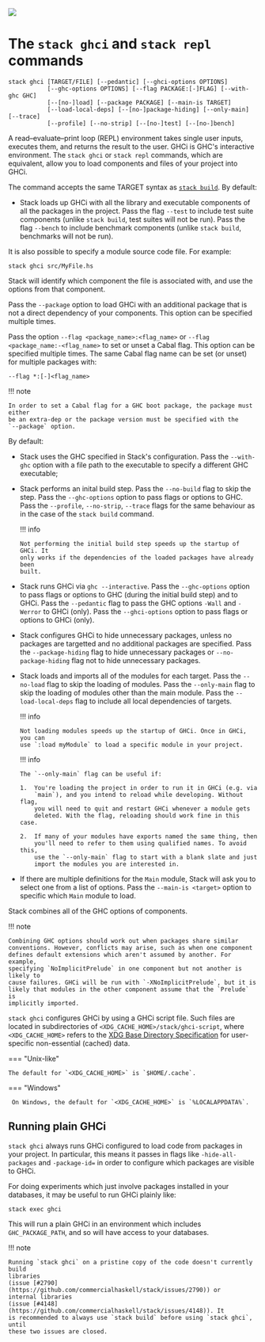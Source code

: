 <div class="hidden-warning"><a href="https://docs.haskellstack.org/"><img src="https://cdn.jsdelivr.net/gh/commercialhaskell/stack/doc/img/hidden-warning.svg"></a></div>

# The `stack ghci` and `stack repl` commands

~~~text
stack ghci [TARGET/FILE] [--pedantic] [--ghci-options OPTIONS]
           [--ghc-options OPTIONS] [--flag PACKAGE:[-]FLAG] [--with-ghc GHC]
           [--[no-]load] [--package PACKAGE] [--main-is TARGET]
           [--load-local-deps] [--[no-]package-hiding] [--only-main] [--trace]
           [--profile] [--no-strip] [--[no-]test] [--[no-]bench]
~~~

A read–evaluate–print loop (REPL) environment takes single user inputs, executes
them, and returns the result to the user. GHCi is GHC's interactive environment.
The `stack ghci` or `stack repl` commands, which are equivalent, allow you to
load components and files of your project into GHCi.

The command accepts the same TARGET syntax as
[`stack build`](build_command.md#target-syntax). By default:

* Stack loads up GHCi with all the library and executable components of all the
  packages in the project. Pass the flag `--test` to include test suite
  components (unlike `stack build`, test suites will not be run). Pass the flag
  `--bench` to include benchmark components (unlike `stack build`, benchmarks
  will not be run).

It is also possible to specify a module source code file. For example:

~~~text
stack ghci src/MyFile.hs
~~~

Stack will identify which component the file is associated with, and use the
options from that component.

Pass the `--package` option to load GHCi with an additional package that is not
a direct dependency of your components. This option can be specified multiple
times.

Pass the option `--flag <package_name>:<flag_name>` or
`--flag <package_name:-<flag_name>` to set or unset a Cabal flag. This option
can be specified multiple times. The same Cabal flag name can be set (or unset)
for multiple packages with:

~~~text
--flag *:[-]<flag_name>
~~~

!!! note

    In order to set a Cabal flag for a GHC boot package, the package must either
    be an extra-dep or the package version must be specified with the
    `--package` option.

By default:

*   Stack uses the GHC specified in Stack's configuration. Pass the `--with-ghc`
    option with a file path to the executable to specify a different GHC
    executable;

*   Stack performs an inital build step. Pass the `--no-build` flag to skip the
    step. Pass the `--ghc-options` option to pass flags or options to GHC. Pass
    the `--profile`, `--no-strip`, `--trace` flags for the same behaviour as in
    the case of the `stack build` command.

    !!! info

        Not performing the initial build step speeds up the startup of GHCi. It
        only works if the dependencies of the loaded packages have already been
        built.

*   Stack runs GHCi via `ghc --interactive`. Pass the `--ghc-options` option to
    pass flags or options to GHC (during the initial build step) and to GHCi.
    Pass the `--pedantic` flag to pass the GHC options `-Wall` and `-Werror` to
    GHCi (only). Pass the `--ghci-options` option to pass flags or options to
    GHCi (only).

*   Stack configures GHCi to hide unnecessary packages, unless no packages are
    targetted and no additional packages are specified. Pass the
    `--package-hiding` flag to hide unnecessary packages or
    `--no-package-hiding` flag not to hide unnecessary packages.

*   Stack loads and imports all of the modules for each target. Pass the
    `--no-load` flag to skip the loading of modules. Pass the `--only-main` flag
    to skip the loading of modules other than the main module. Pass the
    `--load-local-deps` flag to include all local dependencies of targets.

    !!! info

        Not loading modules speeds up the startup of GHCi. Once in GHCi, you can
        use `:load myModule` to load a specific module in your project.

    !!! info

        The `--only-main` flag can be useful if:

        1.  You're loading the project in order to run it in GHCi (e.g. via
            `main`), and you intend to reload while developing. Without flag,
            you will need to quit and restart GHCi whenever a module gets
            deleted. With the flag, reloading should work fine in this case.

        2.  If many of your modules have exports named the same thing, then
            you'll need to refer to them using qualified names. To avoid this,
            use the `--only-main` flag to start with a blank slate and just
            import the modules you are interested in.

*   If there are multiple definitions for the `Main` module, Stack will ask you
    to select one from a list of options. Pass the `--main-is <target>` option
    to specific which `Main` module to load.

Stack combines all of the GHC options of components.

!!! note

    Combining GHC options should work out when packages share similar
    conventions. However, conflicts may arise, such as when one component
    defines default extensions which aren't assumed by another. For example,
    specifying `NoImplicitPrelude` in one component but not another is likely to
    cause failures. GHCi will be run with `-XNoImplicitPrelude`, but it is
    likely that modules in the other component assume that the `Prelude` is
    implicitly imported.

`stack ghci` configures GHCi by using a GHCi script file. Such files are located
in subdirectories of `<XDG_CACHE_HOME>/stack/ghci-script`, where
`<XDG_CACHE_HOME>` refers to the
[XDG Base Directory Specification](https://specifications.freedesktop.org/basedir-spec/basedir-spec-latest.html)
for user-specific non-essential (cached) data.

=== "Unix-like"

    The default for `<XDG_CACHE_HOME>` is `$HOME/.cache`.

=== "Windows"

     On Windows, the default for `<XDG_CACHE_HOME>` is `%LOCALAPPDATA%`.

## Running plain GHCi

`stack ghci` always runs GHCi configured to load code from packages in your
project. In particular, this means it passes in flags like `-hide-all-packages`
and `-package-id=` in order to configure which packages are visible to GHCi.

For doing experiments which just involve packages installed in your databases,
it may be useful to run GHCi plainly like:

~~~text
stack exec ghci
~~~

This will run a plain GHCi in an environment which includes `GHC_PACKAGE_PATH`,
and so will have access to your databases.

!!! note

    Running `stack ghci` on a pristine copy of the code doesn't currently build
    libraries
    (issue [#2790](https://github.com/commercialhaskell/stack/issues/2790)) or
    internal libraries
    (issue [#4148](https://github.com/commercialhaskell/stack/issues/4148)). It
    is recommended to always use `stack build` before using `stack ghci`, until
    these two issues are closed.
